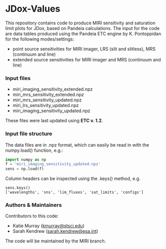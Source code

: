 # JDox-Values

This repository contains code to produce MIRI sensitivity and saturation limit plots for JDox, based on Pandeia calculations. The input for the code are data tables produced using the Pandeia ETC engine by K. Pontoppidan for the following modes/settings:

* point source sensitivities for MIRI imager, LRS (slit and slitless), MRS (continuum and line)
* extended source sensitivities for MIRI imager and MRS (continuum and line)

### Input files

* miri_imaging_sensitivity_extended.npz
* miri_mrs_sensitivity_extended.npz
* miri_mrs_sensitivity_updated.npz
* miri_lrs_sensitivity_updated.npz
* miri_imaging_sensitivity_updated.npz

These files were last updated using **ETC v. 1.2**.

### Input file structure

The data files are in .npz format, which can easily be read in with the numpy.load() function, e.g.:

```python
import numpy as np
f = 'miri_imaging_sensitivity_updated.npz'
sens = np.load(f)
```

Column headers can be inspected using the .keys() method, e.g.

```
sens.keys()
['wavelengths', 'sns', 'lim_fluxes', 'sat_limits', 'configs']
```

### Authors & Maintainers   

Contributors to this code:

* Katie Murray (kmurray@stsci.edu)
* Sarah Kendrew (sarah.kendrew@esa.int)

The code will be maintained by the MIRI branch. 

